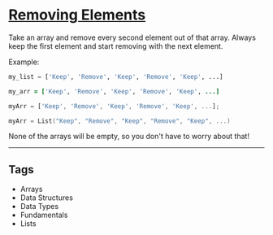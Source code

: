 # [Removing Elements](https://www.codewars.com/kata/5769b3802ae6f8e4890009d2)

Take an array and remove every second element out of that array. Always keep the first element and start removing with the next element.

Example:

```python
my_list = ['Keep', 'Remove', 'Keep', 'Remove', 'Keep', ...]
```

```ruby
my_arr = ['Keep', 'Remove', 'Keep', 'Remove', 'Keep', ...]
```

```javascript
myArr = ['Keep', 'Remove', 'Keep', 'Remove', 'Keep', ...];
```

```scala
myArr = List("Keep", "Remove", "Keep", "Remove", "Keep", ...)
```

None of the arrays will be empty, so you don't have to worry about that!

---

## Tags

- Arrays
- Data Structures
- Data Types
- Fundamentals
- Lists
